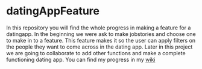 # datingAppFeature
In this repository you will find the whole progress in making a feature for a datingapp. In the beginning we were ask to make jobstories and choose one to make in to a feature. This feature makes it so the user can apply filters on the people they want to come across in the dating app. Later in this project we are going to collaborate to add other functions and make a complete functioning dating app. You can find my progress in my [wiki](https://github.com/annaboomsma/datingAppFeature/wiki)

